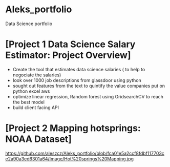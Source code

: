 # Aleks_portfolio
Data Science portfolio
# [Project 1 Data Science Salary Estimator: Project Overview] 
- Create the tool that estimates data science salaries ( to help to negociate the salaries)
- look over 1000 job descriptions  from glassdoor using python
- sought out features from the text to quintify the value companies put on python excel aws
- optimize linear regression, Random forest using GridsearchCV to reach the best model
- build client facing API


# [Project 2 Mapping hotsprings: NOAA Dataset]

https://github.com/aleszcz/Aleks_portfolio/blob/fca01e5a2ccf8fdbf117703ce2a90a3ed6301a64/Image/Hot%20springs%20Mapping.jpg
